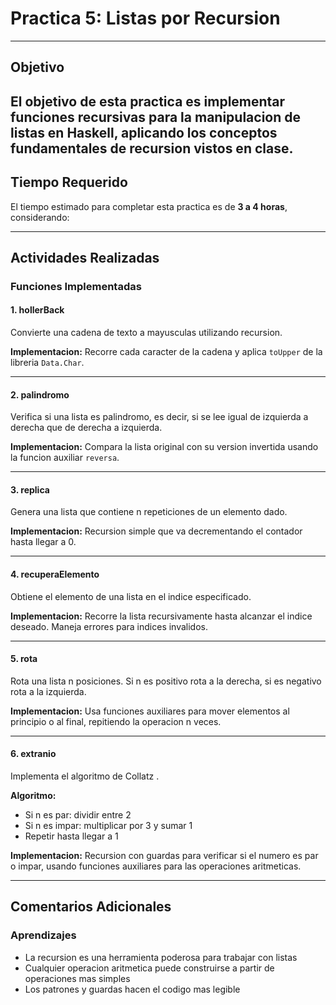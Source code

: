 # Practica 5: Listas por Recursion
---

## Objetivo

El objetivo de esta practica es implementar funciones recursivas para la manipulacion de listas en Haskell, aplicando los conceptos fundamentales de recursion vistos en clase.
---

## Tiempo Requerido

El tiempo estimado para completar esta practica es de **3 a 4 horas**, considerando:

---

## Actividades Realizadas

### Funciones Implementadas

#### 1. hollerBack
Convierte una cadena de texto a mayusculas utilizando recursion.

**Implementacion:** Recorre cada caracter de la cadena y aplica `toUpper` de la libreria `Data.Char`.

---

#### 2. palindromo
Verifica si una lista es palindromo, es decir, si se lee igual de izquierda a derecha que de derecha a izquierda.

**Implementacion:** Compara la lista original con su version invertida usando la funcion auxiliar `reversa`.

---

#### 3. replica
Genera una lista que contiene n repeticiones de un elemento dado.

**Implementacion:** Recursion simple que va decrementando el contador hasta llegar a 0.

---

#### 4. recuperaElemento
Obtiene el elemento de una lista en el indice especificado.

**Implementacion:** Recorre la lista recursivamente hasta alcanzar el indice deseado. Maneja errores para indices invalidos.

---

#### 5. rota
Rota una lista n posiciones. Si n es positivo rota a la derecha, si es negativo rota a la izquierda.

**Implementacion:** Usa funciones auxiliares para mover elementos al principio o al final, repitiendo la operacion n veces.

---

#### 6. extranio
Implementa el algoritmo de Collatz .

**Algoritmo:**
- Si n es par: dividir entre 2
- Si n es impar: multiplicar por 3 y sumar 1
- Repetir hasta llegar a 1

**Implementacion:** Recursion con guardas para verificar si el numero es par o impar, usando funciones auxiliares para las operaciones aritmeticas.

---

## Comentarios Adicionales

### Aprendizajes

- La recursion es una herramienta poderosa para trabajar con listas
- Cualquier operacion aritmetica puede construirse a partir de operaciones mas simples
- Los patrones y guardas hacen el codigo mas legible
